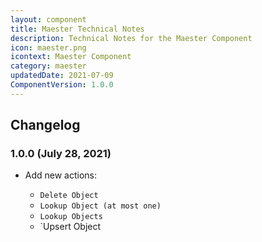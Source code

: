 ```yaml
---
layout: component
title: Maester Technical Notes
description: Technical Notes for the Maester Component
icon: maester.png
icontext: Maester Component
category: maester
updatedDate: 2021-07-09
ComponentVersion: 1.0.0
---
```


## Changelog

### 1.0.0 (July 28, 2021)

* Add new actions:

  - `Delete Object`
  - `Lookup Object (at most one)`
  - `Lookup Objects`
  - `Upsert Object
